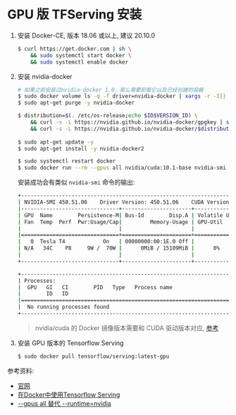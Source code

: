 # GPU 版 TFServing 安装

1. 安装 Docker-CE, 版本 18.06 或以上, 建议 20.10.0
    ```bash
    $ curl https://get.docker.com | sh \
        && sudo systemctl start docker \
        && sudo systemctl enable docker
    ```

2. 安装 nvidia-docker
    ```bash
    # 如果之前安装过nvidia-docker 1.0，那么需要卸载它以及已经创建的容器
    $ sudo docker volume ls -q -f driver=nvidia-docker | xargs -r -I{} -n1 docker ps -q -a -f volume={} | xargs -r docker rm -f
    $ sudo apt-get purge -y nvidia-docker
    
    $ distribution=$(. /etc/os-release;echo $ID$VERSION_ID) \
        && curl -s -L https://nvidia.github.io/nvidia-docker/gpgkey | sudo apt-key add - \
        && curl -s -L https://nvidia.github.io/nvidia-docker/$distribution/nvidia-docker.list | sudo tee /etc/apt/sources.list.d/nvidia-docker.list
        
    $ sudo apt-get update -y
    $ sudo apt-get install -y nvidia-docker2
    
    $ sudo systemctl restart docker
    $ sudo docker run --rm --gpus all nvidia/cuda:10.1-base nvidia-smi
    ```
    
    安装成功会有类似 `nvidia-smi` 命令的输出:
    ```bash
    +-----------------------------------------------------------------------------+
    | NVIDIA-SMI 450.51.06    Driver Version: 450.51.06    CUDA Version: 11.0     |
    |-------------------------------+----------------------+----------------------+
    | GPU  Name        Persistence-M| Bus-Id        Disp.A | Volatile Uncorr. ECC |
    | Fan  Temp  Perf  Pwr:Usage/Cap|         Memory-Usage | GPU-Util  Compute M. |
    |                               |                      |               MIG M. |
    |===============================+======================+======================|
    |   0  Tesla T4            On   | 00000000:00:1E.0 Off |                    0 |
    | N/A   34C    P8     9W /  70W |      0MiB / 15109MiB |      0%      Default |
    |                               |                      |                  N/A |
    +-------------------------------+----------------------+----------------------+
    
    +-----------------------------------------------------------------------------+
    | Processes:                                                                  |
    |  GPU   GI   CI        PID   Type   Process name                  GPU Memory |
    |        ID   ID                                                   Usage      |
    |=============================================================================|
    |  No running processes found                                                 |
    +-----------------------------------------------------------------------------+
    ```
    
    > nvidia/cuda 的 Docker 镜像版本需要和 CUDA 驱动版本对应, [参考](https://github.com/NVIDIA/nvidia-docker/wiki/CUDA#requirements)
    
3. 安装 GPU 版本的 Tensorflow Serving
    ```bash
    $ sudo docker pull tensorflow/serving:latest-gpu
    ```

参考资料:
- [官网](https://docs.nvidia.com/datacenter/cloud-native/container-toolkit/install-guide.html#docker)
- [在Docker中使用Tensorflow Serving](http://fancyerii.github.io/books/tfserving-docker/#%E4%BD%BF%E7%94%A8gpu)
- [--gpus all 替代 --runtime=nvidia](https://github.com/NVIDIA/nvidia-docker/issues/838#issuecomment-558962338)
